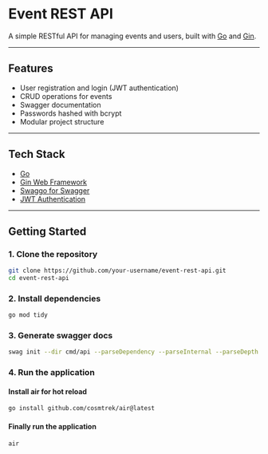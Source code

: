 # Event REST API

A simple RESTful API for managing events and users, built with [Go](https://golang.org/) and [Gin](https://gin-gonic.com/).

---

## Features

- User registration and login (JWT authentication)
- CRUD operations for events
- Swagger documentation
- Passwords hashed with bcrypt
- Modular project structure

---

## Tech Stack

- [Go](https://golang.org/)
- [Gin Web Framework](https://gin-gonic.com/)
- [Swaggo for Swagger](https://github.com/swaggo/swag)
- [JWT Authentication](https://github.com/golang-jwt/jwt)

---

## Getting Started

### 1. Clone the repository

```bash
git clone https://github.com/your-username/event-rest-api.git
cd event-rest-api
```

### 2. Install dependencies
```bash
go mod tidy
```

### 3. Generate swagger docs
```bash
swag init --dir cmd/api --parseDependency --parseInternal --parseDepth 1
```

### 4. Run the application
#### Install air for hot reload
```bash
go install github.com/cosmtrek/air@latest
```
#### Finally run the application
```bash
air
```


